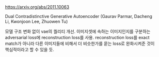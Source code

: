 https://arxiv.org/abs/2011.10063

Dual Contradistinctive Generative Autoencoder (Gaurav Parmar, Dacheng Li, Kwonjoon Lee, Zhuowen Tu)

모델 구조 변화 없이 vae의 퀄리티 개선. 이미지셋에 속하는 이미지인지를 구분하는 adversarial loss에 reconstruction loss를 사용. reconstruction loss를 exact match가 아니라 다른 이미지들에 비해서 더 비슷한가를 묻는 loss로 완화시켜준 것이 핵심적이라고 할 수 있을 듯.